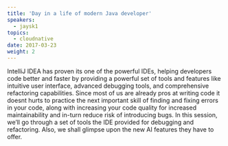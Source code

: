 ```yaml
---
title: 'Day in a life of modern Java developer'
speakers:
  - jaysk1
topics:
  - cloudnative
date: 2017-03-23
weight: 2
---
```



IntelliJ IDEA has proven its one of the powerful IDEs, helping developers code better and faster by providing a powerful set of tools and features like intuitive user interface, advanced debugging tools, and comprehensive refactoring capabilities. Since most of us are already pros at writing code it doesnt hurts to practice the next important skill of finding and fixing errors in your code, along with increasing your code quality for increased maintainability and in-turn reduce risk of introducing bugs. In this session, we’ll go through a set of tools the IDE provided for debugging and refactoring. Also, we shall glimpse upon the new AI features they have to offer.